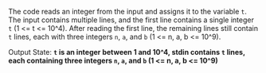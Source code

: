 The code reads an integer from the input and assigns it to the variable `t`. The input contains multiple lines, and the first line contains a single integer `t` (1 <= t <= 10^4). After reading the first line, the remaining lines still contain `t` lines, each with three integers `n`, `a`, and `b` (1 <= n, a, b <= 10^9).

Output State: **`t` is an integer between 1 and 10^4, stdin contains `t` lines, each containing three integers `n`, `a`, and `b` (1 <= n, a, b <= 10^9)**